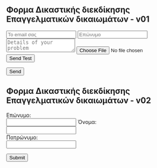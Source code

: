 ## Φορμα Δικαστικής διεκδίκησης Επαγγελματικών δικαιωμάτων - v01


<!-- modify this form HTML and place wherever you want your form -->

  
<form method="POST" action="https://formspree.io/FORM_ID" enctype="multipart/form-data">
 <input type="email" name="email" placeholder="Το email σας">
<input type="lastname" name="lastname" placeholder="Επώνυμο">
 <textarea name="message" placeholder="Details of your problem"></textarea>
 <input type="file" name="attachment" accept="image/png, image/jpeg">
 <button type="submit">Send Test</button>
</form>
  
  <button type="submit">Send</button>
</form>

## Φορμα Δικαστικής διεκδίκησης Επαγγελματικών δικαιωμάτων  - v02

<form>

  <label for="lname">Επώνυμο:</label><br>
  <input type="text" id="lname" name="lname">
  <label for="fname">Όνομα:</label><br>
  <input type="text" id="fname" name="fname"><br>
  <label for="fathern">Πατρώνυμο:</label><br>
  <input type="text" id="fathern" name="fathern"><br>
  
 <input type="submit"> 
</form>
